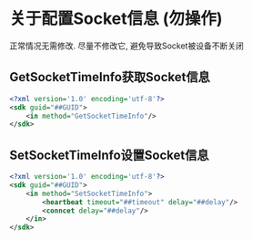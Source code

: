 # 关于配置Socket信息 (勿操作)

正常情况无需修改. 尽量不修改它, 避免导致Socket被设备不断关闭

## GetSocketTimeInfo获取Socket信息

```xml
<?xml version='1.0' encoding='utf-8'?>
<sdk guid="##GUID">
    <in method="GetSocketTimeInfo"/>
</sdk>
```

## SetSocketTimeInfo设置Socket信息

```xml
<?xml version='1.0' encoding='utf-8'?>
<sdk guid="##GUID">
    <in method="SetSocketTimeInfo">
        <heartbeat timeout="##timeout" delay="##delay"/>
        <conncet delay="##delay"/>
    </in>
</sdk>

```

